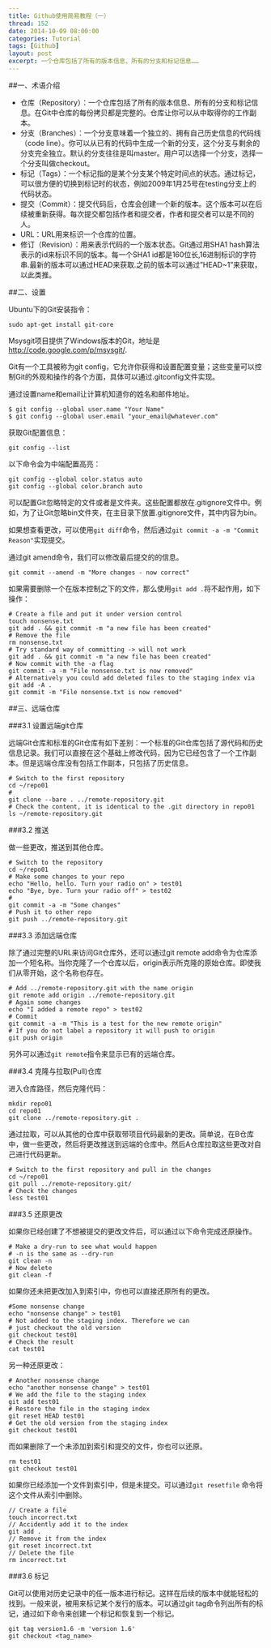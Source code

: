 ```yaml
---
title: Github使用简易教程（一）
thread: 152
date: 2014-10-09 08:00:00
categories: Tutorial
tags: [Github]
layout: post
excerpt: 一个仓库包括了所有的版本信息、所有的分支和标记信息……
---
```


##一、术语介绍

<!--more-->

* 仓库（Repository）：一个仓库包括了所有的版本信息、所有的分支和标记信息。在Git中仓库的每份拷贝都是完整的。仓库让你可以从中取得你的工作副本。
* 分支（Branches）：一个分支意味着一个独立的、拥有自己历史信息的代码线（code line）。你可以从已有的代码中生成一个新的分支，这个分支与剩余的分支完全独立。默认的分支往往是叫master。用户可以选择一个分支，选择一个分支叫做checkout。
* 标记（Tags）：一个标记指的是某个分支某个特定时间点的状态。通过标记，可以很方便的切换到标记时的状态，例如2009年1月25号在testing分支上的代码状态。
* 提交（Commit）：提交代码后，仓库会创建一个新的版本。这个版本可以在后续被重新获得。每次提交都包括作者和提交者，作者和提交者可以是不同的人。
* URL：URL用来标识一个仓库的位置。
* 修订（Revision）：用来表示代码的一个版本状态。Git通过用SHA1 hash算法表示的id来标识不同的版本。每一个SHA1 id都是160位长,16进制标识的字符串.最新的版本可以通过HEAD来获取.之前的版本可以通过”HEAD~1”来获取，以此类推。

##二、设置

Ubuntu下的Git安装指令：

```
sudo apt-get install git-core
```

Msysgit项目提供了Windows版本的Git，地址是<http://code.google.com/p/msysgit/>.

Git有一个工具被称为git config，它允许你获得和设置配置变量；这些变量可以控制Git的外观和操作的各个方面，具体可以通过.gitconfig文件实现。

通过设置name和email让计算机知道你的姓名和邮件地址。

```
$ git config --global user.name "Your Name"
$ git config --global user.email "your_email@whatever.com"
```

获取Git配置信息：

```
git config --list
```

以下命令会为中端配置高亮：

```
git config --global color.status auto
git config --global color.branch auto
```

可以配置Git忽略特定的文件或者是文件夹。这些配置都放在.gitignore文件中。例如，为了让Git忽略bin文件夹，在主目录下放置.gitignore文件，其中内容为bin。

如果想查看更改，可以使用`git diff`命令，然后通过`git commit -a -m "Commit Reason"`实现提交。

通过git amend命令，我们可以修改最后提交的的信息。

```
git commit --amend -m "More changes - now correct"
```

如果需要删除一个在版本控制之下的文件，那么使用`git add .`将不起作用，如下操作：

```
# Create a file and put it under version control
touch nonsense.txt
git add . && git commit -m "a new file has been created"
# Remove the file
rm nonsense.txt
# Try standard way of committing -> will not work
git add . && git commit -m "a new file has been created"
# Now commit with the -a flag
git commit -a -m "File nonsense.txt is now removed"
# Alternatively you could add deleted files to the staging index via
git add -A . 
git commit -m "File nonsense.txt is now removed"
```

##三、远端仓库

###3.1 设置远端git仓库

远端Git仓库和标准的Git仓库有如下差别：一个标准的Git仓库包括了源代码和历史信息记录。我们可以直接在这个基础上修改代码，因为它已经包含了一个工作副本。但是远端仓库没有包括工作副本，只包括了历史信息。

```
# Switch to the first repository
cd ~/repo01
# 
git clone --bare . ../remote-repository.git
# Check the content, it is identical to the .git directory in repo01
ls ~/remote-repository.git
```

###3.2 推送

做一些更改，推送到其他仓库。

```
# Switch to the repository
cd ~/repo01
# Make some changes to your repo
echo "Hello, hello. Turn your radio on" > test01
echo "Bye, bye. Turn your radio off" > test02
#
git commit -a -m "Some changes"
# Push it to other repo
git push ../remote-repository.git
```

###3.3 添加远端仓库

除了通过完整的URL来访问Git仓库外，还可以通过git remote add命令为仓库添加一个短名称。当你克隆了一个仓库以后，origin表示所克隆的原始仓库。即使我们从零开始，这个名称也存在。

```
# Add ../remote-repository.git with the name origin
git remote add origin ../remote-repository.git 
# Again some changes
echo "I added a remote repo" > test02
# Commit
git commit -a -m "This is a test for the new remote origin"
# If you do not label a repository it will push to origin
git push origin
```

另外可以通过`git remote`指令来显示已有的远端仓库。

###3.4 克隆与拉取(Pull)仓库

进入仓库路径，然后克隆代码：

```
mkdir repo01
cd repo01
git clone ../remote-repository.git .
```

通过拉取，可以从其他的仓库中获取带项目代码最新的更改。简单说，在B仓库中，做一些更改，然后将更改推送到远端的仓库中。然后A仓库拉取这些更改对自己进行代码更新。

```
# Switch to the first repository and pull in the changes
cd ~/repo01
git pull ../remote-repository.git/
# Check the changes
less test01
```

###3.5 还原更改

如果你已经创建了不想被提交的更改文件后，可以通过以下命令完成还原操作。

```
# Make a dry-run to see what would happen
# -n is the same as --dry-run 
git clean -n
# Now delete
git clean -f
```

如果你还未把更改加入到索引中，你也可以直接还原所有的更改。

```
#Some nonsense change
echo "nonsense change" > test01
# Not added to the staging index. Therefore we can 
# just checkout the old version
git checkout test01
# Check the result
cat test01
```

另一种还原更改：

```
# Another nonsense change
echo "another nonsense change" > test01
# We add the file to the staging index
git add test01
# Restore the file in the staging index
git reset HEAD test01
# Get the old version from the staging index
git checkout test01
```

而如果删除了一个未添加到索引和提交的文件，你也可以还原。

```
rm test01
git checkout test01
```

如果你已经添加一个文件到索引中，但是未提交。可以通过`git resetfile` 命令将这个文件从索引中删除。

```
// Create a file
touch incorrect.txt
// Accidently add it to the index
git add .
// Remove it from the index
git reset incorrect.txt
// Delete the file
rm incorrect.txt
```

###3.6 标记

Git可以使用对历史记录中的任一版本进行标记。这样在后续的版本中就能轻松的找到。一般来说，被用来标记某个发行的版本。可以通过git tag命令列出所有的标记，通过如下命令来创建一个标记和恢复到一个标记。

```
git tag version1.6 -m 'version 1.6'      
git checkout <tag_name>
```